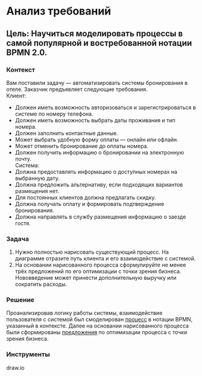# Анализ требований
## Цель: Научиться моделировать процессы в самой популярной и востребованной нотации BPMN 2.0.

### Контекст 

Вам поставили задачу — автоматизировать системы бронирования в отеле. Заказчик предъявляет следующие требования.  
Клиент:
- Должен иметь возможность авторизоваться и зарегистрироваться в системе по номеру телефона.
- Должен иметь возможность выбрать даты проживания и тип номера.
- Должен заполнить контактные данные.
- Может выбрать удобную форму оплаты — онлайн или офлайн.
- Может отменить бронирование до оплаты номера.
- Должен получить информацию о бронировании на электронную почту.  
Система:
- Должна предоставлять информацию о доступных номерах на выбранную дату.
- Должна предложить альтернативу, если подходящих вариантов размещения нет.
- Для постоянных клиентов должна предлагать скидку.
- Должна получать оплату и формировать подтверждение бронирования.
- Должна направлять в службу размещения информацию о заезде гостя.

### Задача

1. Нужно полностью нарисовать существующий процесс. На диаграмме отразите путь клиента и его взаимодействие с системой.
2. На основании нарисованного процесса сформулируйте не менее трёх предложений по его оптимизации с точки зрения бизнеса. Нововведение может принести дополнительную выручку или сократить расходы.

### Решение

Проанализировав логику работы системы, взаимодействие пользователя с системой был смоделирован [процесс]() в нотации BPMN, указанный в контексте. Далее на основании нарисованного процесса были сформированы [предложения](https://docs.google.com/document/d/1WF5eOaCQrDLNJmiFOUqPPh32Aou1q3VThMbEcPrLx44/edit) по оптимизации процесса с точки зрения бизнеса.

### Инструменты
draw.io

